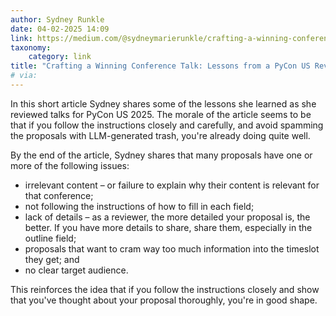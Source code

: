 ```yaml
---
author: Sydney Runkle
date: 04-02-2025 14:09
link: https://medium.com/@sydneymarierunkle/crafting-a-winning-conference-talk-lessons-from-a-pycon-us-reviewer-d64333a205ca
taxonomy:
    category: link
title: "Crafting a Winning Conference Talk: Lessons from a PyCon US Reviewer"
# via:
---
```


In this short article Sydney shares some of the lessons she learned as she reviewed talks for PyCon US 2025.
The morale of the article seems to be that if you follow the instructions closely and carefully, and avoid spamming the proposals with LLM-generated trash, you're already doing quite well.

By the end of the article, Sydney shares that many proposals have one or more of the following issues:

- irrelevant content – or failure to explain why their content is relevant for that conference;
- not following the instructions of how to fill in each field;
- lack of details – as a reviewer, the more detailed your proposal is, the better. If you have more details to share, share them, especially in the outline field;
- proposals that want to cram way too much information into the timeslot they get; and
- no clear target audience.

This reinforces the idea that if you follow the instructions closely and show that you've thought about your proposal thoroughly, you're in good shape.
